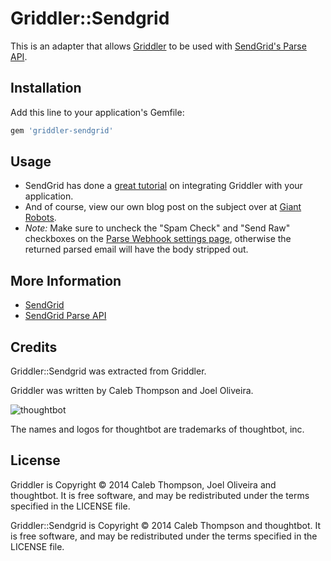 Griddler::Sendgrid
==================

This is an adapter that allows [Griddler](https://github.com/thoughtbot/griddler) to be used with
[SendGrid's Parse API].

[SendGrid's Parse API]: http://sendgrid.com/docs/API_Reference/Webhooks/parse.html

Installation
------------

Add this line to your application's Gemfile:

```ruby
gem 'griddler-sendgrid'
```

Usage
-----

* SendGrid has done a [great
  tutorial](https://sendgrid.com/blog/receiving-email-in-your-rails-app-with-griddler/)
  on integrating Griddler with your application.
* And of course, view our own blog post on the subject over at [Giant
  Robots](http://robots.thoughtbot.com/handle-incoming-email-with-griddler).
* *Note:* Make sure to uncheck the "Spam Check" and "Send Raw" checkboxes on the [Parse Webhook settings page](http://sendgrid.com/developer/reply), otherwise the returned parsed email will have the body stripped out.

More Information
----------------

* [SendGrid](http://www.sendgrid.com)
* [SendGrid Parse API](https://sendgrid.com/docs/for-developers/parsing-email/setting-up-the-inbound-parse-webhook/)

Credits
-------

Griddler::Sendgrid was extracted from Griddler.

Griddler was written by Caleb Thompson and Joel Oliveira.

![thoughtbot](http://thoughtbot.com/images/tm/logo.png)

The names and logos for thoughtbot are trademarks of thoughtbot, inc.

License
-------

Griddler is Copyright © 2014 Caleb Thompson, Joel Oliveira and thoughtbot. It is
free software, and may be redistributed under the terms specified in the LICENSE
file.

Griddler::Sendgrid is Copyright © 2014 Caleb Thompson and thoughtbot. It is free
software, and may be redistributed under the terms specified in the LICENSE
file.

